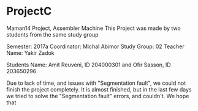 # ProjectC
Maman14 Project, Assembler Machine
This Project was made by two students from the same study group

Semester: 2017a
Coordinator: Michal Abimor
Study Group: 02
Teacher Name: Yakir Zadok

Students Name: Amit Reuveni, ID 204000301 and Ofir Sasson, ID 203650296


Due to lack of time, and issues with "Segmentation fault", we could not finish the project completely.
It is almost finished, but in the last few days we tried to solve the "Segmentation fault" errors, and couldn't.
We hope that 
